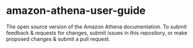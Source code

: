 # amazon-athena-user-guide
The open source version of the Amazon Athena documentation. To submit feedback &amp; requests for changes, submit issues in this repository, or make proposed changes &amp; submit a pull request.
